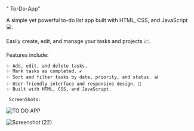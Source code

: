 " To-Do-App"

A simple yet powerful to-do list app built with HTML, CSS, and JavaScript 💻.   

Easily create, edit, and manage your tasks and projects 📈. 

Features include:

    ✨ Add, edit, and delete tasks.
    ✨ Mark tasks as completed. ✔
    ✨ Sort and filter tasks by date, priority, and status. 📊
    ✨ User-friendly interface and responsive design. 📱
    ✨ Built with HTML, CSS, and JavaScript.

     ScreenShots:  

![TO DO APP](https://github.com/user-attachments/assets/9a70dbc7-2267-4575-8f85-e7197cd43ddb)

![Screenshot (22)](https://github.com/user-attachments/assets/8bc8f6f9-c431-4ddb-bf67-9fd2947a2c55)
